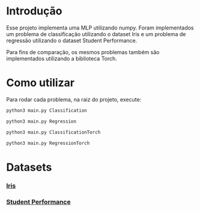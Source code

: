 # Introdução
<p>
Esse projeto implementa uma MLP utilizando numpy. Foram implementados um problema de classificação utilizando o dataset Iris e um problema de regressão utilizando o dataset Student Performance.
</p>
<p>
Para fins de comparação, os mesmos problemas também são implementados utilizando a biblioteca Torch.
</p>

#  Como utilizar

<p>
Para rodar cada problema, na raiz do projeto, execute:
</p>

```bash
python3 main.py Classification

python3 main.py Regression

python3 main.py ClassificationTorch

python3 main.py RegressionTorch
```

# Datasets

### [Iris](https://archive.ics.uci.edu/dataset/53/iris)

### [Student Performance](https://archive.ics.uci.edu/dataset/320/student+performance)